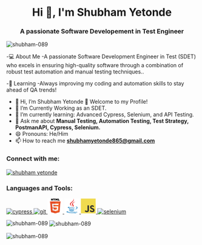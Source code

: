 
<h1 align="center">Hi 👋, I'm Shubham Yetonde</h1>
<h3 align="center">A passionate Software Developement in Test Engineer</h3>

<p align="left"> <img src="https://komarev.com/ghpvc/?username=shubham-089&label=Profile%20views&color=0e75b6&style=flat" alt="shubham-089" /> </p>

-💻 About Me
-A passionate Software Development Engineer in Test (SDET) who excels in ensuring high-quality software through a combination of robust test automation and manual testing techniques..

-🌱 Learning
-Always improving my coding and automation skills to stay ahead of QA trends!
- 👋 Hi, I’m Shubham Yetonde 👋 Welcome to my Profile!
-  👀 I’m Currently Working as an SDET.
- 🌱 I’m currently learning: Advanced Cypress, Selenium, and API Testing.
- 💬 Ask me about **Manual Testing, Automation Testing, Test Strategy, PostmanAPI, Cypress, Selenium.**
- 😄 Pronouns: He/Him
- 📫 How to reach me **shubhamyetonde865@gmail.com**

<h3 align="left">Connect with me:</h3>
<p align="left">
<a href="https://linkedin.com/in/shubham yetonde" target="blank"><img align="center" src="https://raw.githubusercontent.com/rahuldkjain/github-profile-readme-generator/master/src/images/icons/Social/linked-in-alt.svg" alt="shubham yetonde" height="30" width="40" /></a>
</p>

<h3 align="left">Languages and Tools:</h3>
<p align="left"> <a href="https://www.cypress.io" target="_blank" rel="noreferrer"> <img src="https://raw.githubusercontent.com/simple-icons/simple-icons/6e46ec1fc23b60c8fd0d2f2ff46db82e16dbd75f/icons/cypress.svg" alt="cypress" width="40" height="40"/> </a> <a href="https://git-scm.com/" target="_blank" rel="noreferrer"> <img src="https://www.vectorlogo.zone/logos/git-scm/git-scm-icon.svg" alt="git" width="40" height="40"/> </a> <a href="https://www.w3.org/html/" target="_blank" rel="noreferrer"> <img src="https://raw.githubusercontent.com/devicons/devicon/master/icons/html5/html5-original-wordmark.svg" alt="html5" width="40" height="40"/> </a> <a href="https://www.java.com" target="_blank" rel="noreferrer"> <img src="https://raw.githubusercontent.com/devicons/devicon/master/icons/java/java-original.svg" alt="java" width="40" height="40"/> </a> <a href="https://developer.mozilla.org/en-US/docs/Web/JavaScript" target="_blank" rel="noreferrer"> <img src="https://raw.githubusercontent.com/devicons/devicon/master/icons/javascript/javascript-original.svg" alt="javascript" width="40" height="40"/> </a> <a href="https://www.selenium.dev" target="_blank" rel="noreferrer"> <img src="https://raw.githubusercontent.com/detain/svg-logos/780f25886640cef088af994181646db2f6b1a3f8/svg/selenium-logo.svg" alt="selenium" width="40" height="40"/> </a> </p>

<p><img align="left" src="https://github-readme-stats.vercel.app/api/top-langs?username=shubham-089&show_icons=true&locale=en&layout=compact" alt="shubham-089" /></p>

<p>&nbsp;<img align="center" src="https://github-readme-stats.vercel.app/api?username=shubham-089&show_icons=true&locale=en" alt="shubham-089" /></p>

<p><img align="center" src="https://github-readme-streak-stats.herokuapp.com/?user=shubham-089&" alt="shubham-089" /></p>
